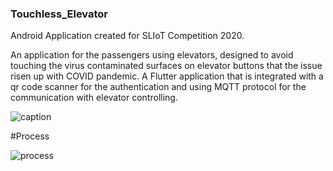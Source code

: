 ### Touchless_Elevator
Android Application created for SLIoT Competition 2020.

An application for the passengers using elevators, designed to avoid touching the virus contaminated surfaces on elevator buttons that the issue risen up  with COVID pandemic. A Flutter application that is integrated with a qr code scanner for the authentication and using MQTT protocol for the communication with elevator controlling.

![caption](https://media.giphy.com/media/8JQ7pr7wzOFVH0XIrp/giphy.gif)

#Process 

![process](https://github.com/DulajKavinda98/Touchless_Elevator/blob/master/Captures/process_sliot.jpg)






